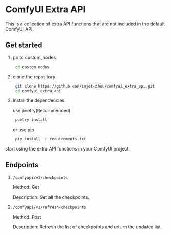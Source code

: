 # ComfyUI Extra API

This is a collection of extra API functions that are not included in the default ComfyUI API.

## Get started
1. go to custom_nodes
   ```bash
    cd custom_nodes
   ```
2. clone the repository
   ```bash
    git clone https://github.com/injet-zhou/comfyui_extra_api.git
    cd comfyui_extra_api
    ```
3. install the dependencies
   
   use poetry(Recommended)
   ```bash
    poetry install
    ```
    or use pip
   ```bash
    pip install -r requirements.txt
    ```
start using the extra API functions in your ComfyUI project.

## Endpoints
1. `/comfyapi/v1/checkpoints`
   
   Method: Get
   
   Description: Get all the checkpoints.
2. `/comfyapi/v1/refresh-checkpoints`
   
    Method: Post

    Description: Refresh the list of checkpoints and return the updated list.
